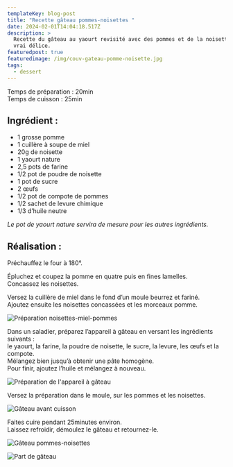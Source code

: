 ```yaml
---
templateKey: blog-post
title: "Recette gâteau pommes-noisettes "
date: 2024-02-01T14:04:18.517Z
description: >
  Recette du gâteau au yaourt revisité avec des pommes et de la noisette, un
  vrai délice. 
featuredpost: true
featuredimage: /img/couv-gateau-pomme-noisette.jpg
tags:
  - dessert
---
```

Temps de préparation : 20min\
Temps de cuisson : 25min

## Ingrédient :

* 1 grosse pomme
* 1 cuillère à soupe de miel
* 20g de noisette
* 1 yaourt nature
* 2,5 pots de farine
* 1/2 pot de poudre de noisette
* 1 pot de sucre              
* 2 œufs
* 1/2 pot de compote de pommes
* 1/2 sachet de levure chimique
* 1/3 d’huile neutre

*L﻿e pot de yaourt nature servira de mesure pour les autres ingrédients.*

## Réalisation :

Préchauffez le four à 180°.

Épluchez et coupez la pomme en quatre puis en fines lamelles.\
Concassez les noisettes.

Versez la cuillère de miel dans le fond d’un moule beurrez et fariné.\
Ajoutez ensuite les noisettes concassées et les morceaux pomme.

![Préparation noisettes-miel-pommes](/img/prepa-dessus-gateau.png "Miel, noisettes et pommes déposé au fond 'un moule beurré et fariné ")

Dans un saladier, préparez l’appareil à gâteau en versant les ingrédients suivants : \
le yaourt, la farine, la poudre de noisette, le sucre, la levure, les œufs et la compote.\
Mélangez bien jusqu’à obtenir une pâte homogène.\
Pour finir, ajoutez l’huile et mélangez à nouveau.

![Préparation de l'appareil à gâteau](/img/pate-a-gateau.png "Ensemble des ingrédients versé dans un saladier puis mélanger à l'aide d'un fouet afin d'obtenir une pâte homogène")

Versez la préparation dans le moule, sur les pommes et les noisettes.

![Gâteau avant cuisson ](/img/gateau-avant-cuisson.jpg "Pâte versé dans le moule afin de recouvrir les noisettes et les pommes")

Faites cuire pendant 25minutes environ.\
Laissez refroidir, démoulez le gâteau et retournez-le.

![Gâteau pommes-noisettes](/img/gateau-cuit-er-retrouner.jpg "Gâteau cuit, démoulé et retourné déposé dans une assiette ")

![Part de gâteau ](/img/part-gateau-noisette-pomme.jpg "Une part de gâteau pommes-noisettes déposé dans une petite assiette")